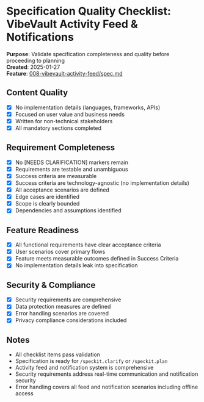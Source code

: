 # Specification Quality Checklist: VibeVault Activity Feed & Notifications

**Purpose**: Validate specification completeness and quality before proceeding to planning  
**Created**: 2025-01-27  
**Feature**: [008-vibevault-activity-feed/spec.md](../spec.md)

## Content Quality

- [x] No implementation details (languages, frameworks, APIs)
- [x] Focused on user value and business needs
- [x] Written for non-technical stakeholders
- [x] All mandatory sections completed

## Requirement Completeness

- [x] No [NEEDS CLARIFICATION] markers remain
- [x] Requirements are testable and unambiguous
- [x] Success criteria are measurable
- [x] Success criteria are technology-agnostic (no implementation details)
- [x] All acceptance scenarios are defined
- [x] Edge cases are identified
- [x] Scope is clearly bounded
- [x] Dependencies and assumptions identified

## Feature Readiness

- [x] All functional requirements have clear acceptance criteria
- [x] User scenarios cover primary flows
- [x] Feature meets measurable outcomes defined in Success Criteria
- [x] No implementation details leak into specification

## Security & Compliance

- [x] Security requirements are comprehensive
- [x] Data protection measures are defined
- [x] Error handling scenarios are covered
- [x] Privacy compliance considerations included

## Notes

- All checklist items pass validation
- Specification is ready for `/speckit.clarify` or `/speckit.plan`
- Activity feed and notification system is comprehensive
- Security requirements address real-time communication and notification security
- Error handling covers all feed and notification scenarios including offline access
